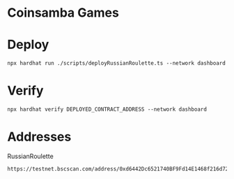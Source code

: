 # Coinsamba Games

# Deploy

```
npx hardhat run ./scripts/deployRussianRoulette.ts --network dashboard
```

# Verify

```
npx hardhat verify DEPLOYED_CONTRACT_ADDRESS --network dashboard
```

# Addresses

RussianRoulette

```
https://testnet.bscscan.com/address/0xd6442Dc6521740BF9Fd14E1468f216d721B9D16B
```
